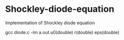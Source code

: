 # Shockley-diode-equation
Implementation of Shockley diode equation

gcc diode.c -lm
a.out u0(double) r(double) eps(double)
